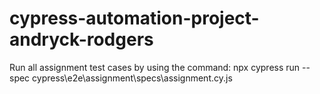 # cypress-automation-project-andryck-rodgers

Run all assignment test cases by using the command: npx cypress run --spec cypress\e2e\assignment\specs\assignment.cy.js
